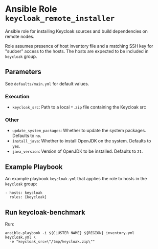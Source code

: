 # Ansible Role `keycloak_remote_installer`

Ansible role for installing Keycloak sources and build dependencies on remote nodes.

Role assumes presence of host inventory file and a matching SSH key for "sudoer" access to the hosts.
The hosts are expected to be included in `keycloak` group.

## Parameters

See `defaults/main.yml` for default values.

### Execution
- `keycloak_src`: Path to a local `*.zip` file containing the Keycloak src

### Other
- `update_system_packages`: Whether to update the system packages. Defaults to `no`.
- `install_java`: Whether to install OpenJDK on the system. Defaults to `yes`.
- `java_version`: Version of OpenJDK to be installed. Defaults to `21`.


## Example Playbook

An example playbook `keycloak.yml` that applies the role to hosts in the `keycloak` group:
```
- hosts: keycloak
  roles: [keycloak]
```

## Run keycloak-benchmark

Run:
```
ansible-playbook -i ${CLUSTER_NAME}_${REGION}_inventory.yml keycloak.yml \
  -e "keycloak_src=\"/tmp/keycloak.zip\""
```

